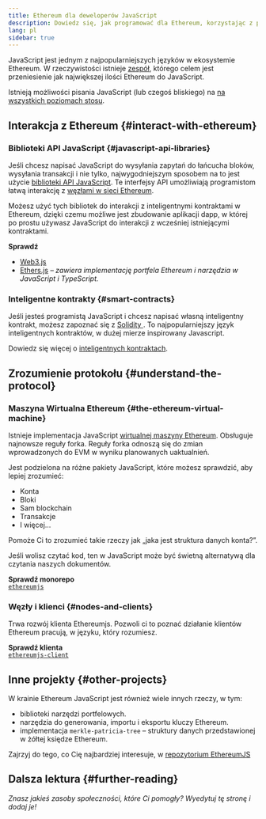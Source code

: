 ```yaml
---
title: Ethereum dla deweloperów JavaScript
description: Dowiedz się, jak programować dla Ethereum, korzystając z projektów i narzędzi opartych na JavaScript.
lang: pl
sidebar: true
---
```


JavaScript jest jednym z najpopularniejszych języków w ekosystemie Ethereum. W rzeczywistości istnieje [zespół](https://github.com/ethereumjs), którego celem jest przeniesienie jak największej ilości Ethereum do JavaScript.

Istnieją możliwości pisania JavaScript (lub czegoś bliskiego) na [na wszystkich poziomach stosu](/en/developers/docs/ethereum-stack/).

## Interakcja z Ethereum {#interact-with-ethereum}

### Biblioteki API JavaScript {#javascript-api-libraries}

Jeśli chcesz napisać JavaScript do wysyłania zapytań do łańcucha bloków, wysyłania transakcji i nie tylko, najwygodniejszym sposobem na to jest użycie [biblioteki API JavaScript](/en/developers/docs/apis/javascript/). Te interfejsy API umożliwiają programistom łatwą interakcję z [węzłami w sieci Ethereum](/en/developers/docs/nodes-and-clients/).

Możesz użyć tych bibliotek do interakcji z inteligentnymi kontraktami w Ethereum, dzięki czemu możliwe jest zbudowanie aplikacji dapp, w której po prostu używasz JavaScript do interakcji z wcześniej istniejącymi kontraktami.

**Sprawdź**

- [Web3.js](https://web3js.readthedocs.io/)
- [Ethers.js](https://docs.ethers.io/) _– zawiera implementację portfela Ethereum i narzędzia w JavaScript i TypeScript._

### Inteligentne kontrakty {#smart-contracts}

Jeśli jesteś programistą JavaScript i chcesz napisać własną inteligentny kontrakt, możesz zapoznać się z [Solidity ](https://solidity.readthedocs.io). To najpopularniejszy język inteligentnych kontraktów, w dużej mierze inspirowany Javascript.

Dowiedz się więcej o [inteligentnych kontraktach](/en/developers/docs/smart-contracts/).

## Zrozumienie protokołu {#understand-the-protocol}

### Maszyna Wirtualna Ethereum {#the-ethereum-virtual-machine}

Istnieje implementacja JavaScript [wirtualnej maszyny Ethereum](/en/developers/docs/evm/). Obsługuje najnowsze reguły forka. Reguły forka odnoszą się do zmian wprowadzonych do EVM w wyniku planowanych uaktualnień.

Jest podzielona na różne pakiety JavaScript, które możesz sprawdzić, aby lepiej zrozumieć:

- Konta
- Bloki
- Sam blockchain
- Transakcje
- I więcej...

Pomoże Ci to zrozumieć takie rzeczy jak „jaka jest struktura danych konta?”.

Jeśli wolisz czytać kod, ten w JavaScript może być świetną alternatywą dla czytania naszych dokumentów.

**Sprawdź monorepo**  
[`ethereumjs`](https://github.com/ethereumjs/ethereumjs-vm)

### Węzły i klienci {#nodes-and-clients}

Trwa rozwój klienta Ethereumjs. Pozwoli ci to poznać działanie klientów Ethereum pracują, w języku, który rozumiesz.

**Sprawdź klienta**  
[`ethereumjs-client`](https://github.com/ethereumjs/ethereumjs-client)

## Inne projekty {#other-projects}

W krainie Ethereum JavaScript jest również wiele innych rzeczy, w tym:

- biblioteki narzędzi portfelowych.
- narzędzia do generowania, importu i eksportu kluczy Ethereum.
- implementacja `merkle-patricia-tree` – struktury danych przedstawionej w żółtej księdze Ethereum.

Zajrzyj do tego, co Cię najbardziej interesuje, w [repozytorium EthereumJS](https://github.com/ethereumjs)

## Dalsza lektura {#further-reading}

_Znasz jakieś zasoby społeczności, które Ci pomogły? Wyedytuj tę stronę i dodaj je!_
